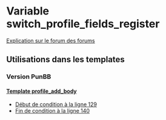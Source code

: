 # Variable switch_profile_fields_register
[Explication sur le forum des forums](http://forum.forumactif.com/t294113-listing-des-variables#switch_profile_fields_register)
## Utilisations dans les templates
### Version PunBB
#### [Template profile_add_body](punbb/profile_add_body.md)
* [Début de condition à la ligne 129](../punbb/profile_add_body.tpl#L129)
* [Fin de condition à la ligne 140](../punbb/profile_add_body.tpl#L140)